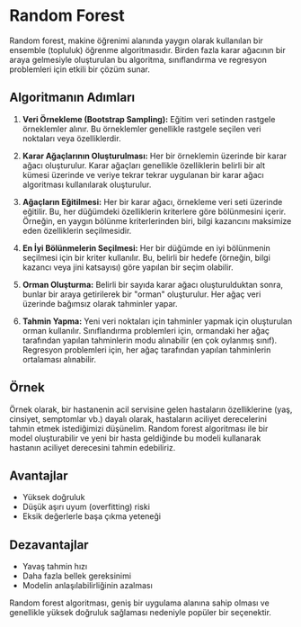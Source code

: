# Random Forest 

Random forest, makine öğrenimi alanında yaygın olarak kullanılan bir ensemble (topluluk) öğrenme algoritmasıdır. Birden fazla karar ağacının bir araya gelmesiyle oluşturulan bu algoritma, sınıflandırma ve regresyon problemleri için etkili bir çözüm sunar.

## Algoritmanın Adımları

1. **Veri Örnekleme (Bootstrap Sampling):** Eğitim veri setinden rastgele örneklemler alınır. Bu örneklemler genellikle rastgele seçilen veri noktaları veya özelliklerdir.

2. **Karar Ağaçlarının Oluşturulması:** Her bir örneklemin üzerinde bir karar ağacı oluşturulur. Karar ağaçları genellikle özelliklerin belirli bir alt kümesi üzerinde ve veriye tekrar tekrar uygulanan bir karar ağacı algoritması kullanılarak oluşturulur.

3. **Ağaçların Eğitilmesi:** Her bir karar ağacı, örnekleme veri seti üzerinde eğitilir. Bu, her düğümdeki özelliklerin kriterlere göre bölünmesini içerir. Örneğin, en yaygın bölünme kriterlerinden biri, bilgi kazancını maksimize eden özelliklerin seçilmesidir.

4. **En İyi Bölünmelerin Seçilmesi:** Her bir düğümde en iyi bölünmenin seçilmesi için bir kriter kullanılır. Bu, belirli bir hedefe (örneğin, bilgi kazancı veya jini katsayısı) göre yapılan bir seçim olabilir.

5. **Orman Oluşturma:** Belirli bir sayıda karar ağacı oluşturulduktan sonra, bunlar bir araya getirilerek bir "orman" oluşturulur. Her ağaç veri üzerinde bağımsız olarak tahminler yapar.

6. **Tahmin Yapma:** Yeni veri noktaları için tahminler yapmak için oluşturulan orman kullanılır. Sınıflandırma problemleri için, ormandaki her ağaç tarafından yapılan tahminlerin modu alınabilir (en çok oylanmış sınıf). Regresyon problemleri için, her ağaç tarafından yapılan tahminlerin ortalaması alınabilir.

## Örnek

Örnek olarak, bir hastanenin acil servisine gelen hastaların özelliklerine (yaş, cinsiyet, semptomlar vb.) dayalı olarak, hastaların aciliyet derecelerini tahmin etmek istediğimizi düşünelim. Random forest algoritması ile bir model oluşturabilir ve yeni bir hasta geldiğinde bu modeli kullanarak hastanın aciliyet derecesini tahmin edebiliriz.

## Avantajlar

- Yüksek doğruluk
- Düşük aşırı uyum (overfitting) riski
- Eksik değerlerle başa çıkma yeteneği

## Dezavantajlar

- Yavaş tahmin hızı
- Daha fazla bellek gereksinimi
- Modelin anlaşılabilirliğinin azalması

Random forest algoritması, geniş bir uygulama alanına sahip olması ve genellikle yüksek doğruluk sağlaması nedeniyle popüler bir seçenektir.

